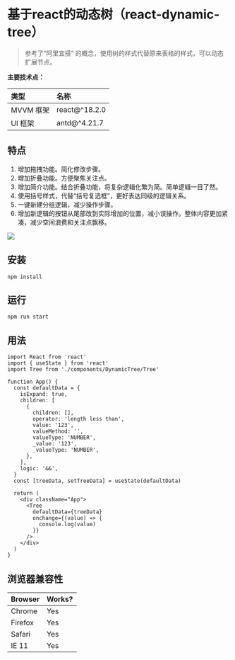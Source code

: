 # 基于react的动态树（react-dynamic-tree）

> 参考了“阿里宜搭” 的概念，使用树的样式代替原来表格的样式，可以动态扩展节点。

**主要技术点：**

| 类型       | 名称                                                |
| :--------- | :-------------------------------------------------- |
| MVVM 框架  | react@^18.2.0                                       |
| UI 框架    | antd@^4.21.7                                       |

## 特点

1. 增加拖拽功能。简化修改步骤。
2. 增加折叠功能。方便聚焦关注点。
3. 增加简介功能。结合折叠功能，将复杂逻辑化繁为简。简单逻辑一目了然。
4. 使用括号样式，代替“括号复选框”，更好表达同级的逻辑关系。
5. 一键新建分组逻辑，减少操作步骤。
6. 增加新逻辑的按钮从尾部改到实际增加的位置，减小误操作。整体内容更加紧凑，减少空间浪费和关注点飘移。

![](https://github.com/iqingsong/react-dynamic-tree/blob/master/src/assets/jpg/react-tree3.jpg)

## 安装

```shell
npm install
```

## 运行

```shell
npm run start
```

## 用法

```react
import React from 'react'
import { useState } from 'react'
import Tree from './components/DynamicTree/Tree'

function App() {
  const defaultData = {
    isExpand: true,
    children: [
      {
        children: [],
        operator: 'length less than',
        value: '123',
        valueMethod: '',
        valueType: 'NUMBER',
        _value: '123',
        _valueType: 'NUMBER',
      },
    ],
    logic: '&&',
  }
  const [treeData, setTreeData] = useState(defaultData)

  return (
    <div className="App">
      <Tree
        defaultData={treeData}
        onchange={(value) => {
          console.log(value)
        }}
      />
    </div>
  )
}
```

## 浏览器兼容性

| Browser | Works? |
| ------- | ------ |
| Chrome  | Yes    |
| Firefox | Yes    |
| Safari  | Yes    |
| IE 11   | Yes    |
